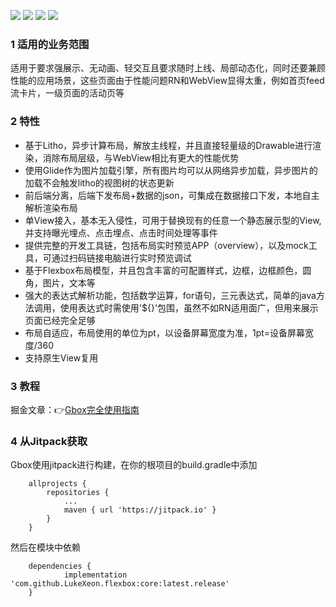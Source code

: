 ![](https://jitpack.io/v/LukeXeon/flexbox.svg)
![](https://img.shields.io/badge/license-Apache%202.0-green)
![](https://img.shields.io/badge/language-kotlin-orange)
![](https://img.shields.io/badge/platform-android-brightgreen)
### 1 适用的业务范围
适用于要求强展示、无动画、轻交互且要求随时上线、局部动态化，同时还要兼顾性能的应用场景，这些页面由于性能问题RN和WebView显得太重，例如首页feed流卡片，一级页面的活动页等
### 2 特性
* 基于Litho，异步计算布局，解放主线程，并且直接轻量级的Drawable进行渲染，消除布局层级，与WebView相比有更大的性能优势
* 使用Glide作为图片加载引擎，所有图片均可以从网络异步加载，异步图片的加载不会触发litho的视图树的状态更新
* 前后端分离，后端下发布局+数据的json，可集成在数据接口下发，本地自主解析渲染布局
* 单View接入，基本无入侵性，可用于替换现有的任意一个静态展示型的View,并支持曝光埋点、点击埋点、点击时间处理等事件
* 提供完整的开发工具链，包括布局实时预览APP（overview），以及mock工具，可通过扫码链接电脑进行实时预览调试
* 基于Flexbox布局模型，并且包含丰富的可配置样式，边框，边框颜色，圆角，图片，文本等
* 强大的表达式解析功能，包括数学运算，for语句，三元表达式，简单的java方法调用，使用表达式时需使用'${}'包围，虽然不如RN适用面广，但用来展示页面已经完全足够
* 布局自适应，布局使用的单位为pt，以设备屏幕宽度为准，1pt=设备屏幕宽度/360
* 支持原生View复用
### 3 教程
掘金文章：👉[Gbox完全使用指南](https://juejin.im/post/5dbaceb5f265da4cf677b8c5)
### 4 从Jitpack获取
Gbox使用jitpack进行构建，在你的根项目的build.gradle中添加
```
	allprojects {
		repositories {
			...
			maven { url 'https://jitpack.io' }
		}
	}
```
然后在模块中依赖
```
	dependencies {
	        implementation 'com.github.LukeXeon.flexbox:core:latest.release'
	}
```
